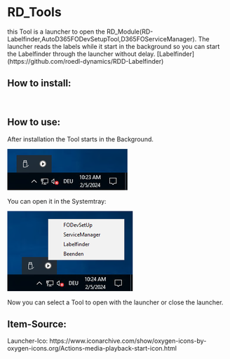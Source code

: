 <h1>RD_Tools</h1>
<p>this Tool is a launcher to open the RD_Module(RD-Labelfinder,AutoD365FODevSetupTool,D365FOServiceManager).
The launcher reads the labels while it start in the background so you can start the Labelfinder through the launcher without delay.
  [Labelfinder](https://github.com/roedl-dynamics/RDD-Labelfinder)
</p>
<h2>How to install:  </h2> 
<br>
<h2>How to use:</h2>
After installation the Tool starts in the Background.<br>

![image](https://github.com/roedl-dynamics/RD_Tools/blob/main/RD-Tools_ImTray.PNG) <br>

You can open it in the Systemtray: <br>

![image](https://github.com/roedl-dynamics/RD_Tools/blob/main/RD-Tools_ge%C3%B6ffnet.PNG) <br>

Now you can select a Tool to open with the launcher or close the launcher. 



<h2>Item-Source:</h2>
Launcher-Ico: https://www.iconarchive.com/show/oxygen-icons-by-oxygen-icons.org/Actions-media-playback-start-icon.html
